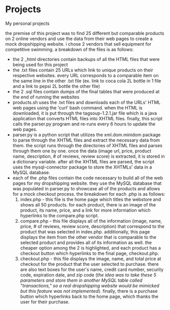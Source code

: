# Projects
My personal projects

the premise of this project was to find 25 different but comparable products on 2 online vendors and use the data from their web pages to create a mock dropshipping website. i chose 2 vendors that sell equipment for competitive swimming. a breakdown of the files is as follows:
 - the 2 _html directories contain backups of all the HTML files that were being used for this project
 - the .txt files contain 25 URLs which link to unique products on their respective websites. every URL corresponds to a comparable item on the same line in the other .txt file (ex. link to coca cola 2L bottle in 1 file and a link to pepsi 2L bottle the other file)
 - the 2 .sql files contain dumps of the final tables that were produced at the end of running the websites
 - products.sh uses the .txt files and downloads each of the URLs' HTML web pages using the 'curl' bash command. when the HTML is downloaded, it is put through the tagsoup-1.2.1.jar file which is a java application that converts HTML files into XHTML files. finally, this script calls the parser.py program and re-runs every 6 hours to update the web pages.
 - parser.py is a python script that utilizes the xml.dom.minidom package to parse through the XHTML files and extract the necessary data from them. the script runs through the directories of XHTML files and parses through them one by one. once the data (image url, price, product name, description, # of reviews, review score) is extracted, it is stored in a dictionary variable. after all the XHTML files are parsed, the script uses the mysql-connector package to store the XHTMLs' data in a MySQL database. 
 - each of the .php files contain the code necessary to build all of the web pages for my dropshipping website. they use the MySQL database that was populated in parser.py to showcase all of the products and allows for a mock checkout process. the breakdown for each .php is as follows:
    1. index.php - this file is the home page which titles the webstore and shows all 50 products. for each product, there is an image of the product, its name, price, and a link for more information which hyperlinks to the compare.php script.
    2. compare.php - this file displays all of the information (image, name, price, # of reviews, review score, description) that correspond to the product that was selected in index.php. additionally, this page displays the item from the other vendor that is comparable to the selected product and provides all of its information as well. the cheaper option among the 2 is highlighted, and each product has a checkout button which hyperlinks to the final page, checkout.php.
    3. checkout.php - this file displays the image, name, and total price at checkout for the product that the user selected to purchase. there are also text boxes for the user's name, credit card number, security code, expiration date, and zip code (*the idea was to take these 5 parameters and store them in another MySQL table called "transactions," so a real dropshipping website would be mimicked but this feature was not implemented*). finally, there is a purchase button which hyperlinks back to the home page, which thanks the user for their purchase.
